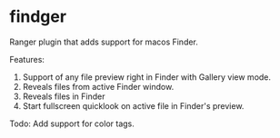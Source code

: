 # findger
Ranger plugin that adds support for macos Finder.

Features:

  1. Support of any file preview right in Finder with Gallery view mode.
  2. Reveals files from active Finder window.
  3. Reveals files in Finder
  4. Start fullscreen quicklook on active file in Finder's preview.

Todo: Add support for color tags.
